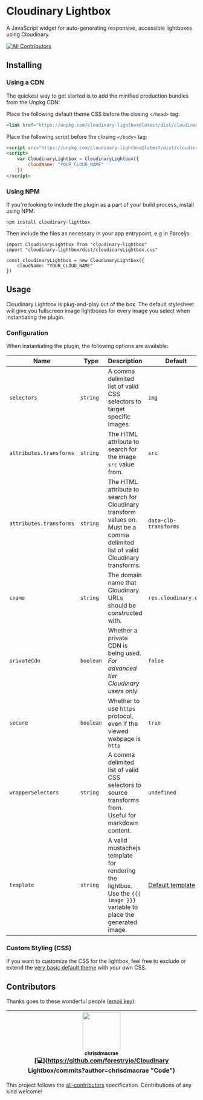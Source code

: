 # Cloudinary Lightbox

A JavaScript widget for auto-generating responsive, accessible lightboxes using Cloudinary.

[![All Contributors](https://img.shields.io/badge/all_contributors-1-orange.svg?style=flat-square)](#contributors)

## Installing

### Using a CDN
The quickest way to get started is to add the minified production bundles from the Unpkg CDN:

Place the following default theme CSS before the closing `</head>` tag:

```html
<link href="https://unpkg.com/cloudinary-lightbox@latest/dist/cloudinaryLightbox.css" rel="stylesheet" type="text/css">
```

Place the following script before the closing `</body>` tag:

```html
<script src="https://unpkg.com/cloudinary-lightbox@latest/dist/cloudinaryLightbox.js"></script>
<script>
    var CloudinaryLightbox = CloudinaryLightbox({
        cloudName: "YOUR_CLOUD_NAME"
    })
</script>
```

### Using NPM
If you're looking to include the plugin as a part of your build process, install using NPM:

```
npm install cloudinary-lightbox
```

Then include the files as necessary in your app entrypoint, e.g in Parceljs:

```
import CloudinaryLightbox from "cloudinary-lightbox"
import "cloudinary-lightbox/dist/cloudinaryLightbox.css"

const cloudinaryLightbox = new CloudinaryLightbox({
    cloudName: "YOUR_CLOUD_NAME"
})
```

## Usage
Cloudinary Lightbox is plug-and-play out of the box. The default stylesheet will give you fullscreen image lightboxes for every image you select when instantiating the plugin.

### Configuration
When instantiating the plugin, the following options are available:

| Name | Type | Description | Default |
| --- | --- | --- | --- |
| `selectors` | `string` | A comma delimited list of valid CSS selectors to target specific images | `img` |
| `attributes.transforms` | `string` | The HTML attribute to search for the image `src` value from. | `src` |
| `attributes.transforms` | `string` | The HTML attribute to search for Cloudinary transform values on. Must be a comma delimited list of valid Cloudinary transforms. | `data-clb-transforms` |
| `cname` | `string` | The domain name that Cloudinary URLs should be constructed with. | `res.cloudinary.com` |
| `privateCdn` | `boolean` | Whether a private CDN is being used. _For advanced tier Cloudinary users only_ | `false` |
| `secure` | `boolean` | Whether to use `https` protocol, even if the viewed webpage is `http` | `true` |
| `wrapperSelectors` | `string` | A comma delimited list of valid CSS selectors to source transforms from. Useful for markdown content. | `undefined` |
| `template` | `string` | A valid mustachejs template for rendering the lightbox. Use the `{{{ image }}}` variable to place the generated image. | [Default template](./src/theme/template.mustache) |

### Custom Styling (CSS)

If you want to customize the CSS for the lightbox, feel free to exclude or extend the [very basic default theme](./src/theme/template.css) with your own CSS.

## Contributors

Thanks goes to these wonderful people ([emoji key](https://github.com/kentcdodds/all-contributors#emoji-key)):

<!-- ALL-CONTRIBUTORS-LIST:START - Do not remove or modify this section -->
<!-- prettier-ignore -->
| [<img src="https://avatars2.githubusercontent.com/u/6855186?v=4" width="100px;"/><br /><sub><b>chrisdmacrae</b></sub>](https://github.com/chrisdmacrae)<br />[💻](https://github.com/forestryio/Cloudinary Lightbox/commits?author=chrisdmacrae "Code") |
| :---: |
<!-- ALL-CONTRIBUTORS-LIST:END -->

This project follows the [all-contributors](https://github.com/kentcdodds/all-contributors) specification. Contributions of any kind welcome!